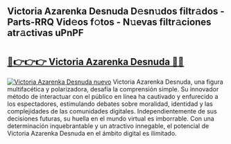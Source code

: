 ## Victoria Azarenka Desnuda D𝚎sn𝚞dos filtr𝚊dos - Parts-RRQ Vid𝚎os f𝚘tos - N𝚞evas filtr𝚊ciones atr𝚊ctivas uPnPF

# <h2><a href="http://mb62tn.tromn.icu/?c=Victoria+Azarenka+Desnuda">🔗👉👉👉 Victoria Azarenka Desnuda 🔗🔗</a></h2>

[![Victoria Azarenka Desnuda nuevo](https://i.imgur.com/pEAQMta.gif)](http://mb62tn.tromn.icu/?c=Victoria+Azarenka+Desnuda)
Victoria Azarenka Desnuda, una figura multifacética y polarizadora, desafía la comprensión simple. Su innovador método de interactuar con el público en línea ha cautivado y enfurecido a los espectadores, estimulando debates sobre moralidad, identidad y las complejidades de las comunidades digitales. Independientemente de sus decisiones futuras, su huella en el mundo virtual es imborrable. Con una determinación inquebrantable y un atractivo innegable, el potencial de Victoria Azarenka Desnuda en el ámbito digital es ilimitado.
